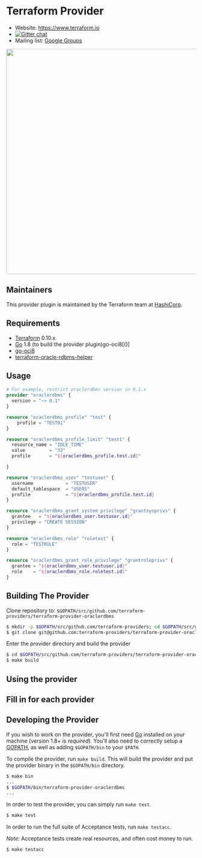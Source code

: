 Terraform Provider
==================

- Website: https://www.terraform.io
- [![Gitter chat](https://badges.gitter.im/hashicorp-terraform/Lobby.png)](https://gitter.im/hashicorp-terraform/Lobby)
- Mailing list: [Google Groups](http://groups.google.com/group/terraform-tool)

<img src="https://cdn.rawgit.com/hashicorp/terraform-website/master/content/source/assets/images/logo-hashicorp.svg" width="600px">

Maintainers
-----------

This provider plugin is maintained by the Terraform team at [HashiCorp](https://www.hashicorp.com/).

Requirements
------------

- [Terraform](https://www.terraform.io/downloads.html) 0.10.x
- [Go](https://golang.org/doc/install) 1.8 (to build the provider plugin)go-oci8[()]
- [go-oci8](https://github.com/mattn/go-oci8)
- [terraform-oracle-rdbms-helper](https://github.com/dbgeek/terraform-oracle-rdbms-helper)

Usage
---------------------

```terraform
# For example, restrict oraclerdbms version in 0.1.x
provider "oraclerdbms" {
  version = "~> 0.1"
}

resource "oraclerdbms_profile" "test" {
    profile = "TEST01"
}

resource "oraclerdbms_profile_limit" "test1" {
  resource_name = "IDLE_TIME"
  value         = "33"
  profile       = "${oraclerdbms_profile.test.id}"

}

resource "oraclerdbms_user" "testuser" {
  username            = "TESTUSER"
  default_tablespace  = "USERS"
  profile             = "${oraclerdbms_profile.test.id}
}

resource "oraclerdbms_grant_system_privilege" "grantsysprivs" {
  grantee   = "${oraclerdbms_user.testuser.id}"
  privilege = "CREATE SESSION"
}

resource "oraclerdbms_role" "roletest" {
  role = "TESTROLE"
}

resource "oraclerdbms_grant_role_privilege" "grantroleprivs" {
  grantee = "${oraclerdbms_user.testuser.id}"
  role    = "${oraclerdbms_role.roletest.id}"
}
```

Building The Provider
---------------------

Clone repository to: `$GOPATH/src/github.com/terraform-providers/terraform-provider-oraclerdbms`

```sh
$ mkdir -p $GOPATH/src/github.com/terraform-providers; cd $GOPATH/src/github.com/terraform-providers
$ git clone git@github.com:terraform-providers/terraform-provider-oraclerdbms
```

Enter the provider directory and build the provider

```sh
$ cd $GOPATH/src/github.com/terraform-providers/terraform-provider-oraclerdbms
$ make build
```

Using the provider
----------------------
## Fill in for each provider

Developing the Provider
---------------------------

If you wish to work on the provider, you'll first need [Go](http://www.golang.org) installed on your machine (version 1.8+ is *required*). You'll also need to correctly setup a [GOPATH](http://golang.org/doc/code.html#GOPATH), as well as adding `$GOPATH/bin` to your `$PATH`.

To compile the provider, run `make build`. This will build the provider and put the provider binary in the `$GOPATH/bin` directory.

```sh
$ make bin
...
$ $GOPATH/bin/terraform-provider-oraclerdbms
...
```

In order to test the provider, you can simply run `make test`.

```sh
$ make test
```

In order to run the full suite of Acceptance tests, run `make testacc`.

*Note:* Acceptance tests create real resources, and often cost money to run.

```sh
$ make testacc
```
